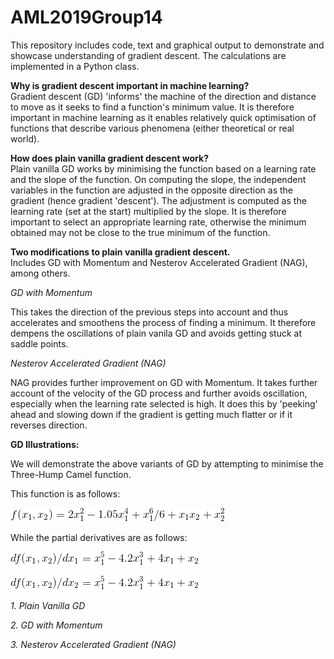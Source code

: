 # AML2019Group14
This repository includes code, text and graphical output to demonstrate and showcase understanding of gradient descent.  The calculations are implemented in a Python class.

**Why is gradient descent important in machine learning?**  
Gradient descent (GD) 'informs' the machine of the direction and distance to move as it seeks to find a function's minimum value. It is therefore important in machine learning as it enables relatively quick optimisation of functions that describe various phenomena (either theoretical or real world). 

**How does plain vanilla gradient descent work?**  
Plain vanilla GD works by minimising the function based on a learning rate and the slope of the function. On computing the slope, the independent variables in the function are adjusted in the opposite direction as the gradient (hence gradient 'descent'). The adjustment is computed as the learning rate (set at the start) multiplied by the slope. It is therefore important to select an appropriate learning rate, otherwise the minimum obtained may not be close to the true minimum of the function.

**Two modifications to plain vanilla gradient descent.**  
Includes GD with Momentum and Nesterov Accelerated Gradient (NAG), among others.

*GD with Momentum*

This takes the direction of the previous steps into account and thus accelerates and smoothens the process of finding a minimum. It therefore dempens the oscillations of plain vanila GD and avoids getting stuck at saddle points.

*Nesterov Accelerated Gradient (NAG)*

NAG provides further improvement on GD with Momentum. It takes further account of the velocity of the GD process and further avoids oscillation, especially when the learning rate selected is high. It does this by 'peeking' ahead and slowing down if the gradient is getting much flatter or if it reverses direction.

**GD Illustrations:**

We will demonstrate the above variants of GD by attempting to minimise the Three-Hump Camel function.

This function is as follows:

![alt text](f(x_1,x_2).gif)

While the partial derivatives are as follows:

![alt text](differential_wrt_x_1.gif)

![alt text](differential_wrt_x_2.gif)


*1. Plain Vanilla GD*

*2. GD with Momentum*

*3. Nesterov Accelerated Gradient (NAG)*

